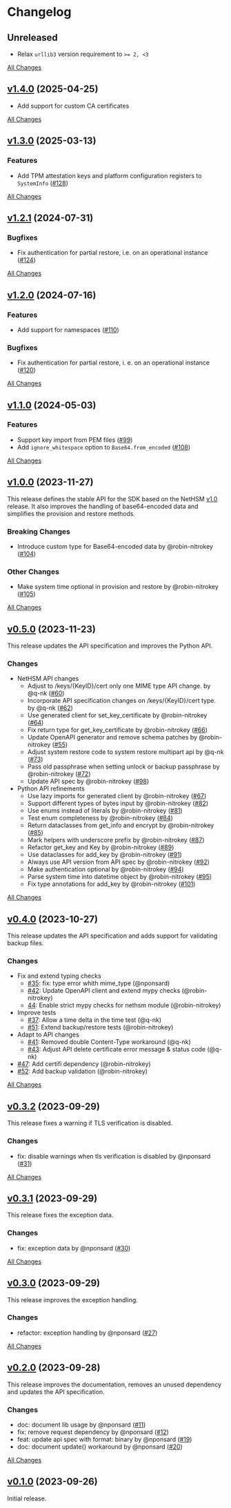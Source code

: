 # Changelog

## Unreleased

- Relax `urllib3` version requirement to `>= 2, <3`

[All Changes](https://github.com/Nitrokey/nethsm-sdk-py/compare/v1.4.0...HEAD)

## [v1.4.0](https://github.com/Nitrokey/nethsm-sdk-py/releases/tag/v1.4.0) (2025-04-25)

- Add support for custom CA certificates

[All Changes](https://github.com/Nitrokey/nethsm-sdk-py/compare/v1.3.0...v1.4.0)

## [v1.3.0](https://github.com/Nitrokey/nethsm-sdk-py/releases/tag/v1.3.0) (2025-03-13)

### Features

- Add TPM attestation keys and platform configuration registers to `SystemInfo` ([#128](https://github.com/Nitrokey/nethsm-sdk-py/pull/128))

[All Changes](https://github.com/Nitrokey/nethsm-sdk-py/compare/v1.2.1...v1.3.0)

## [v1.2.1](https://github.com/Nitrokey/nethsm-sdk-py/releases/tag/v1.2.1) (2024-07-31)

### Bugfixes

- Fix authentication for partial restore, i.e. on an operational instance ([#124](https://github.com/Nitrokey/nethsm-sdk-py/pull/124))

[All Changes](https://github.com/Nitrokey/nethsm-sdk-py/compare/v1.2.0...v1.2.1)

## [v1.2.0](https://github.com/Nitrokey/nethsm-sdk-py/releases/tag/v1.2.0) (2024-07-16)

### Features

- Add support for namespaces ([#110](https://github.com/Nitrokey/nethsm-sdk-py/pull/110))

### Bugfixes

- Fix authentication for partial restore, i. e. on an operational instance ([#120](https://github.com/Nitrokey/nethsm-sdk-py/pull/120))

[All Changes](https://github.com/Nitrokey/nethsm-sdk-py/compare/v1.1.0...v1.2.0)

## [v1.1.0][] (2024-05-03)

[v1.1.0]: https://github.com/Nitrokey/nethsm-sdk-py/releases/tag/v1.1.0

### Features

- Support key import from PEM files ([#99](https://github.com/Nitrokey/nethsm-sdk-py/issues/99))
- Add `ignore_whitespace` option to `Base64.from_encoded` ([#108](https://github.com/Nitrokey/nethsm-sdk-py/issues/108))

[All Changes](https://github.com/Nitrokey/nethsm-sdk-py/compare/v1.0.0...v1.1.0)

## [v1.0.0][] (2023-11-27)

[v1.0.0]: https://github.com/Nitrokey/nethsm-sdk-py/releases/tag/v1.0.0

This release defines the stable API for the SDK based on the NetHSM
[v1.0](nethsm-v1.0) release.  It also improves the handling of base64-encoded
data and simplifies the provision and restore methods.

[nethsm-v1.0]: https://github.com/Nitrokey/nethsm/releases/tag/v1.0

### Breaking Changes

- Introduce custom type for Base64-encoded data by @robin-nitrokey ([#104](https://github.com/Nitrokey/nethsm-sdk-py/pull/104))

### Other Changes

- Make system time optional in provision and restore by @robin-nitrokey ([#105](https://github.com/Nitrokey/nethsm-sdk-py/pull/105))

[All Changes](https://github.com/Nitrokey/nethsm-sdk-py/compare/v0.5.0...v1.0.0)

## [v0.5.0][] (2023-11-23)

[v0.5.0]: https://github.com/Nitrokey/nethsm-sdk-py/releases/tag/v0.5.0

This release updates the API specification and improves the Python API.

### Changes

- NetHSM API changes
  - Adjust to /keys/{KeyID}/cert only one MIME type API change. by @q-nk ([#60](https://github.com/Nitrokey/nethsm-sdk-py/pull/60))
  - Incorporate API specification changes on /keys/{KeyID}/cert type. by @q-nk ([#62](https://github.com/Nitrokey/nethsm-sdk-py/pull/62))
  - Use generated client for set_key_certificate by @robin-nitrokey ([#64](https://github.com/Nitrokey/nethsm-sdk-py/pull/64))
  - Fix return type for get_key_certificate by @robin-nitrokey ([#66](https://github.com/Nitrokey/nethsm-sdk-py/pull/66))
  - Update OpenAPI generator and remove schema patches by @robin-nitrokey ([#55](https://github.com/Nitrokey/nethsm-sdk-py/pull/55))
  - Adjust system restore code to system restore multipart api by @q-nk ([#73](https://github.com/Nitrokey/nethsm-sdk-py/pull/73))
  - Pass old passphrase when setting unlock or backup passphrase by @robin-nitrokey ([#72](https://github.com/Nitrokey/nethsm-sdk-py/pull/72))
  - Update API spec by @robin-nitrokey ([#98](https://github.com/Nitrokey/nethsm-sdk-py/pull/98))
- Python API refinements
  - Use lazy imports for generated client by @robin-nitrokey ([#67](https://github.com/Nitrokey/nethsm-sdk-py/pull/67))
  - Support different types of bytes input by @robin-nitrokey ([#82](https://github.com/Nitrokey/nethsm-sdk-py/pull/82))
  - Use enums instead of literals by @robin-nitrokey ([#81](https://github.com/Nitrokey/nethsm-sdk-py/pull/81))
  - Test enum completeness by @robin-nitrokey ([#84](https://github.com/Nitrokey/nethsm-sdk-py/pull/84))
  - Return dataclasses from get_info and encrypt by @robin-nitrokey ([#85](https://github.com/Nitrokey/nethsm-sdk-py/pull/85))
  - Mark helpers with underscore prefix by @robin-nitrokey ([#87](https://github.com/Nitrokey/nethsm-sdk-py/pull/87))
  - Refactor get_key and Key by @robin-nitrokey ([#89](https://github.com/Nitrokey/nethsm-sdk-py/pull/89))
  - Use dataclasses for add_key by @robin-nitrokey ([#91](https://github.com/Nitrokey/nethsm-sdk-py/pull/91))
  - Always use API version from API spec by @robin-nitrokey ([#92](https://github.com/Nitrokey/nethsm-sdk-py/pull/92))
  - Make authentication optional by @robin-nitrokey ([#94](https://github.com/Nitrokey/nethsm-sdk-py/pull/94))
  - Parse system time into datetime object by @robin-nitrokey ([#95](https://github.com/Nitrokey/nethsm-sdk-py/pull/95))
  - Fix type annotations for add_key by @robin-nitrokey ([#101](https://github.com/Nitrokey/nethsm-sdk-py/pull/101))

[All Changes](https://github.com/Nitrokey/nethsm-sdk-py/compare/v0.4.0...v0.5.0)

## [v0.4.0][] (2023-10-27)

[v0.4.0]: https://github.com/Nitrokey/nethsm-sdk-py/releases/tag/v0.4.0

This release updates the API specification and adds support for validating
backup files.

### Changes

- Fix and extend typing checks
  - [#35](https://github.com/Nitrokey/nethsm-sdk-py/pull/35): fix: type error whith mime_type (@nponsard)
  - [#42](https://github.com/Nitrokey/nethsm-sdk-py/pull/42): Update OpenAPI client and extend mypy checks (@robin-nitrokey)
  - [44](https://github.com/Nitrokey/nethsm-sdk-py/pull/44): Enable strict mypy checks for nethsm module (@robin-nitrokey)
- Improve tests
  - [#37](https://github.com/Nitrokey/nethsm-sdk-py/pull/37): Allow a time delta in the time test (@q-nk)
  - [#51](https://github.com/Nitrokey/nethsm-sdk-py/pull/51): Extend backup/restore tests (@robin-nitrokey)
- Adapt to API changes
  - [#41](https://github.com/Nitrokey/nethsm-sdk-py/pull/41): Removed double Content-Type workaround (@q-nk)
  - [#43](https://github.com/Nitrokey/nethsm-sdk-py/pull/43): Adjust API delete certificate error message & status code (@q-nk)
- [#47](https://github.com/Nitrokey/nethsm-sdk-py/pull/47): Add certifi dependency (@robin-nitrokey)
- [#52](https://github.com/Nitrokey/nethsm-sdk-py/pull/52): Add backup validation (@robin-nitrokey)

[All Changes](https://github.com/Nitrokey/nethsm-sdk-py/compare/v0.3.2...v0.4.0)

## [v0.3.2][] (2023-09-29)

[v0.3.2]: https://github.com/Nitrokey/nethsm-sdk-py/releases/tag/v0.3.2

This release fixes a warning if TLS verification is disabled.

### Changes

- fix: disable warnings when tls verification is disabled by @nponsard ([#31](https://github.com/Nitrokey/nethsm-sdk-py/pull/31))

[All Changes](https://github.com/Nitrokey/nethsm-sdk-py/compare/v0.3.1...v0.3.2)

## [v0.3.1][] (2023-09-29)

[v0.3.1]: https://github.com/Nitrokey/nethsm-sdk-py/releases/tag/v0.3.1

This release fixes the exception data.

### Changes

- fix: exception data by @nponsard ([#30](https://github.com/Nitrokey/nethsm-sdk-py/pull/30))

[All Changes](https://github.com/Nitrokey/nethsm-sdk-py/compare/v0.3.0...v0.3.1)

## [v0.3.0][] (2023-09-29)

[v0.3.0]: https://github.com/Nitrokey/nethsm-sdk-py/releases/tag/v0.3.0

This release improves the exception handling.

### Changes

- refactor: exception handling by @nponsard ([#27](https://github.com/Nitrokey/nethsm-sdk-py/pull/27))

[All Changes](https://github.com/Nitrokey/nethsm-sdk-py/compare/v0.2.0...v0.3.0)

## [v0.2.0][] (2023-09-28)

[v0.2.0]: https://github.com/Nitrokey/nethsm-sdk-py/releases/tag/v0.2.0

This release improves the documentation, removes an unused dependency and
updates the API specification.

### Changes

- doc: document lib usage by @nponsard ([#11](https://github.com/Nitrokey/nethsm-sdk-py/pull/11))
- fix: remove request dependency by @nponsard ([#12](https://github.com/Nitrokey/nethsm-sdk-py/pull/12))
- feat: update api spec with format: binary by @nponsard ([#19](https://github.com/Nitrokey/nethsm-sdk-py/pull/19))
- doc: document update() workaround by @nponsard ([#20](https://github.com/Nitrokey/nethsm-sdk-py/pull/20))

[All Changes](https://github.com/Nitrokey/nethsm-sdk-py/compare/v0.1.0...v0.2.0)

## [v0.1.0][] (2023-09-26)

[v0.1.0]: https://github.com/Nitrokey/nethsm-sdk-py/releases/tag/v0.1.0

Initial release.
